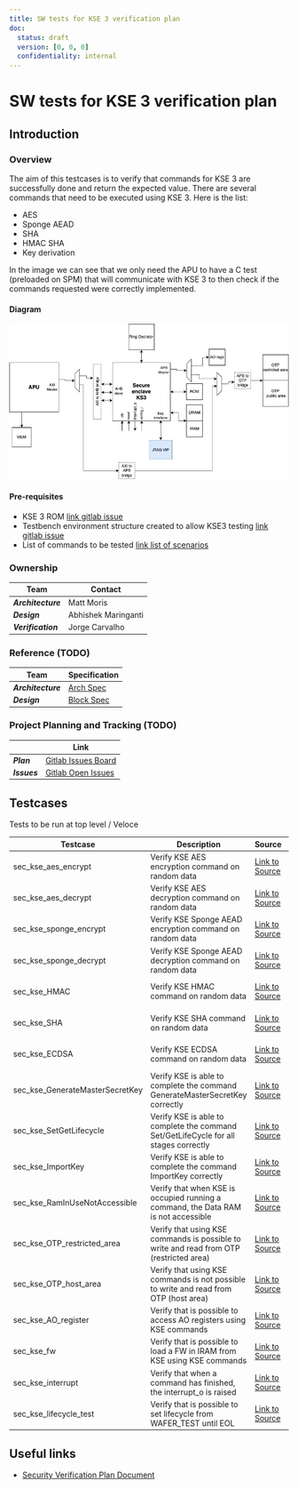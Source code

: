 ```yaml
---
title: SW tests for KSE 3 verification plan
doc:
  status: draft
  version: [0, 0, 0]
  confidentiality: internal
---
```


# SW tests for KSE 3 verification plan

## Introduction

### Overview
The aim of this testcases is to verify that commands for KSE 3 are successfully done and return the expected value.
There are several commands that need to be executed using KSE 3. Here is the list:
 - AES
 - Sponge AEAD
 - SHA
 - HMAC SHA
 - Key derivation

In the image we can see that we only need the APU to have a C test (preloaded on SPM) that will communicate with KSE 3 to then check if the commands requested were correctly implemented.

#### Diagram
![*Block level connections for KSE 3 commands verification*](img/APU_connect_KS3.jpg)

#### Pre-requisites
 - KSE 3 ROM [link gitlab issue]()
 - Testbench environment structure created to allow KSE3 testing [link gitlab issue]()
 - List of commands to be tested [link list of scenarios]()

### Ownership
|  Team              | Contact         |
| ------------------ | --------------- |
| ***Architecture*** | Matt Moris |
| ***Design***       | Abhishek Maringanti |
| ***Verification*** | Jorge Carvalho |

### Reference (TODO)
| Team               | Specification |
| ------------------ | ------------- |
| ***Architecture*** |[Arch Spec](TODO)|
| ***Design***       |[Block Spec](TODO)|

### Project Planning and Tracking (TODO)
|   | Link |
| - | ---- |
| ***Plan*** |[Gitlab Issues Board](https://git.axelera.ai/ai-dv-team/dv-europa-planning/SECURITY/-/issues/2)|
| ***Issues*** |[Gitlab Open Issues](https://git.axelera.ai/ai-dv-team/dv-europa-planning/SECURITY/-/issues/11)|

## Testcases

Tests to be run at top level / Veloce

| Testcase   | Description | Source | Link |
| --------   | ----------- | ------ | ---- |
| sec_kse_aes_encrypt  | Verify KSE AES encryption command on random data | [Link to Source]()| [Last CI Run]()|
| sec_kse_aes_decrypt  | Verify KSE AES decryption command on random data | [Link to Source]()| [Last CI Run]()|
| sec_kse_sponge_encrypt | Verify KSE Sponge AEAD encryption command on random data | [Link to Source]()| [Last CI Run]()|
| sec_kse_sponge_decrypt | Verify KSE Sponge AEAD decryption command on random data | [Link to Source]()| [Last CI Run]()|
| sec_kse_HMAC  | Verify KSE HMAC command on random data | [Link to Source]()| [Last CI Run]()|
| sec_kse_SHA  | Verify KSE SHA command on random data | [Link to Source]()| [Last CI Run]()|
| sec_kse_ECDSA | Verify KSE ECDSA command on random data | [Link to Source]()| [Last CI Run]()|
| sec_kse_GenerateMasterSecretKey  | Verify KSE is able to complete the command GenerateMasterSecretKey correctly | [Link to Source]()| [Last CI Run]()|
| sec_kse_SetGetLifecycle  | Verify KSE is able to complete the command Set/GetLifeCycle for all stages correctly | [Link to Source]()| [Last CI Run]()|
| sec_kse_ImportKey  | Verify KSE is able to complete the command ImportKey correctly | [Link to Source]()| [Last CI Run]()|
| sec_kse_RamInUseNotAccessible | Verify that when KSE is occupied running a command, the Data RAM is not accessible | [Link to Source]()| [Last CI Run]()|
| sec_kse_OTP_restricted_area | Verify that using KSE commands is possible to write and read from OTP (restricted area) | [Link to Source]()| [Last CI Run]()|
| sec_kse_OTP_host_area | Verify that using KSE commands is not possible to write and read from OTP (host area) | [Link to Source]()| [Last CI Run]()|
| sec_kse_AO_register | Verify that is possible to access AO registers using KSE commands | [Link to Source]()| [Last CI Run]()|
| sec_kse_fw | Verify that is possible to load a FW in IRAM from KSE using KSE commands | [Link to Source]()| [Last CI Run]()|
| sec_kse_interrupt | Verify that when a command has finished, the interrupt_o is raised | [Link to Source]()| [Last CI Run]()|
| sec_kse_lifecycle_test | Verify that is possible to set lifecycle from WAFER_TEST until EOL | [Link to Source]()| [Last CI Run]()|

## Useful links
 - [Security Verification Plan Document](index.md)

